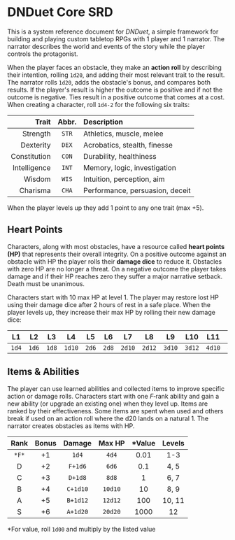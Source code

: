 # DNDuet Core SRD
This is a system reference document for *DNDuet*, a simple framework for building and playing custom tabletop RPGs with 1 player and 1 narrator. The narrator describes the world and events of the story while the player controls the protagonist.

When the player faces an obstacle, they make an **action roll** by describing their intention, rolling `1d20`, and adding their most relevant trait to the result. The narrator rolls `1d20`, adds the obstacle's bonus, and compares both results. If the player's result is higher the outcome is positive and if not the outcome is negative. Ties result in a positive outcome that comes at a cost. When creating a character, roll `1d4‐2` for the following six traits:

| Trait | Abbr. | Description |
| ---:|:---:|:--- |
| Strength | `STR` | Athletics, muscle, melee |
| Dexterity | `DEX` | Acrobatics, stealth, finesse |
| Constitution | `CON` | Durability, healthiness |
| Intelligence | `INT` | Memory, logic, investigation |
| Wisdom | `WIS` | Intuition, perception, aim |
| Charisma | `CHA` | Performance, persuasion, deceit |

When the player levels up they add 1 point to any one trait (max +5).

## Heart Points
Characters, along with most obstacles, have a resource called **heart points (HP)** that represents their overall integrity. On a positive outcome against an obstacle with HP the player rolls their **damage dice** to reduce it. Obstacles with zero HP are no longer a threat. On a negative outcome the player takes damage and if their HP reaches zero they suffer a major narrative setback. Death must be unanimous.

Characters start with 10 max HP at level 1. The player may restore lost HP using their damage dice after 2 hours of rest in a safe place. When the player levels up, they increase their max HP by rolling their new damage dice:

| L1 | L2 | L3 | L4 | L5 | L6 | L7 | L8 | L9 | L10 | L11 | L12 |
|:---:|:---:|:---:|:---:|:---:|:---:|:---:|:---:|:---:|:---:|:---:|:---:|
| `1d4` | `1d6` | `1d8` | `1d10` | `2d6` | `2d8` | `2d10` | `2d12` | `3d10` | `3d12` | `4d10` | `4d12` |

## Items & Abilities
The player can use learned abilities and collected items to improve specific action or damage rolls. Characters start with one *F*‐rank ability and gain a new ability (or upgrade an existing one) when they level up. Items are ranked by their effectiveness. Some items are spent when used and others break if used on an action roll where the d20 lands on a natural 1. The narrator creates obstacles as items with HP.

| Rank | Bonus | Damage | Max HP | &#42;Value | Levels |
|:---:|:---:|:---:|:---:|:---:|:---:|
| `*F*` | +1 | `1d4` | `4d4` | 0.01 | 1-3 |
| D | +2 | `F+1d6` | `6d6` | 0.1 | 4, 5 |
| C | +3 | `D+1d8` | `8d8` | 1 | 6, 7 |
| B | +4 | `C+1d10` | `10d10` | 10 | 8, 9 |
| A | +5 | `B+1d12` | `12d12` | 100 | 10, 11 |
| S | +6 | `A+1d20` | `20d20` | 1000 | 12 |

&#42;For value, roll `1d00` and multiply by the listed value

